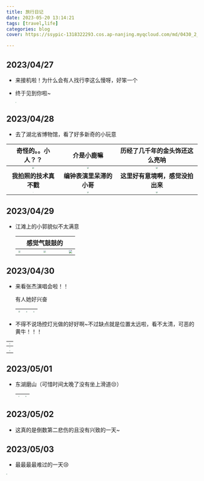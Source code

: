 ```yaml
---
title: 旅行日记
date: 2023-05-20 13:14:21
tags: [travel,life]
categories: blog
cover: https://ssypic-1318322293.cos.ap-nanjing.myqcloud.com/md/0430_2_20230522_145013.webp

---
```


## 2023/04/27

- 来接机啦！为什么会有人找行李这么慢呀，好笨一个



- 终于见到你啦~

  <img src="https://ssypic-1318322293.cos.ap-nanjing.myqcloud.com/md/20230427_1_20230522_144335.webp" style="zoom: 15%;" />

## 2023/04/28

- 去了湖北省博物馆，看了好多新奇的小玩意

|                      奇怪的。。小人？？                      |                          介是小鹿嘛                          |                历经了几千年的金头饰还这么亮呐                |
| :----------------------------------------------------------: | :----------------------------------------------------------: | :----------------------------------------------------------: |
| <img src="https://ssypic-1318322293.cos.ap-nanjing.myqcloud.com/md/20230428_1.webp" style="zoom: 30%;" /> | <img src="https://ssypic-1318322293.cos.ap-nanjing.myqcloud.com/md/0428_2.webp" style="zoom: 30%;" /> | <img src="https://ssypic-1318322293.cos.ap-nanjing.myqcloud.com/md/0428_3.webp" style="zoom:30%;" /> |
|                    **我拍照的技术真不戳**                    |                   **编钟表演里呆滞的小哥**                   |               **这里好有意境啊，感觉没拍出来**               |
| <img src="https://ssypic-1318322293.cos.ap-nanjing.myqcloud.com/md/0428_4.webp" style="zoom:10%;" /> | <img src="https://ssypic-1318322293.cos.ap-nanjing.myqcloud.com/md/0428_5.webp" style="zoom:28%;" /> | <img src="https://ssypic-1318322293.cos.ap-nanjing.myqcloud.com/md/0428_6.webp" style="zoom:27%;" /> |



## 2023/04/29

- 江滩上的小郭貌似不太满意

  |                                                              |                         感觉气鼓鼓的                         |                                                              |
  | ------------------------------------------------------------ | :----------------------------------------------------------: | :----------------------------------------------------------: |
  | <img src="https://ssypic-1318322293.cos.ap-nanjing.myqcloud.com/md/0429_1_20230522_144643.webp" style="zoom:32%;" /> | <img src="https://ssypic-1318322293.cos.ap-nanjing.myqcloud.com/md%2FQQ%E5%9B%BE%E7%89%8720230522145825.jpg" style="zoom:33%;" /> | <img src="https://ssypic-1318322293.cos.ap-nanjing.myqcloud.com/md/0429_3.webp" style="zoom:52%;" /> |

  

## 2023/04/30

- 来看张杰演唱会啦！！

  有人她好兴奋

  | <img src="https://ssypic-1318322293.cos.ap-nanjing.myqcloud.com/md/0430_1.webp" style="zoom:25%;" /> | <img src="https://ssypic-1318322293.cos.ap-nanjing.myqcloud.com/md/0430_2_20230522_145013.webp" style="zoom:20%;" /> | <img src="https://ssypic-1318322293.cos.ap-nanjing.myqcloud.com/md/0430_6.webp" style="zoom:20%;" /> |
  | ------------------------------------------------------------ | ------------------------------------------------------------ | ------------------------------------------------------------ |

- 不得不说场控灯光做的好好啊~不过缺点就是位置太远啦，看不太清，可恶的黄牛！！！


| <img src="https://ssypic-1318322293.cos.ap-nanjing.myqcloud.com/md/0430_5.webp" style="zoom:15%;" /> |
| :----------------------------------------------------------: |
| <img src="https://ssypic-1318322293.cos.ap-nanjing.myqcloud.com/md/0430_3.webp" style="zoom:15%;" /> |
| <img src="https://ssypic-1318322293.cos.ap-nanjing.myqcloud.com/md/0430_4.webp" style="zoom:15%;" /> |

## 2023/05/01

- 东湖磨山（可惜时间太晚了没有坐上滑道😒）

  | <img src="https://ssypic-1318322293.cos.ap-nanjing.myqcloud.com/md/0501_1_20230522_144812.webp" style="zoom:15%;" /> | <img src="https://ssypic-1318322293.cos.ap-nanjing.myqcloud.com/md/0501_2.webp" style="zoom:15%;" /> |
  | :----------------------------------------------------------: | :----------------------------------------------------------: |

  

## 2023/05/02

- 这真的是倒数第二悲伤的且没有兴致的一天~

## 2023/05/03

- 最最最最难过的一天😢

<img src="https://ssypic-1318322293.cos.ap-nanjing.myqcloud.com/md/0502_1.webp" style="zoom:15%;" />
